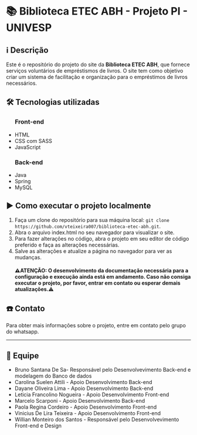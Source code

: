 

<h1><span class="emoji">📚</span> Biblioteca ETEC ABH - Projeto PI - UNIVESP </h1>

<h2><span class="emoji">&#x2139;</span> Descrição</h2>

<p>Este é o repositório do projeto do site da <strong>Biblioteca ETEC ABH</strong>, que fornece serviços voluntários de empréstismos de livros. O site tem como objetivo criar um sistema de facilitação e organização para o empréstimos de livros necessários.</p>

<h2><span class="emoji">&#x1F6E0;</span> Tecnologias utilizadas</h2>

<ul>
<h3> Front-end </h3>
	<li>HTML</li>
	<li>CSS com SASS</li>
	<li>JavaScript</li>
  <h3> Back-end </h3>
	<li>Java</li>
	<li>Spring</li>
	<li>MySQL</li>
 
  
</ul>

<h2><span class="emoji">&#x25B6;</span> Como executar o projeto localmente</h2>

<ol>
	<li>Faça um clone do repositório para sua máquina local: <code>git clone https://github.com/vteixeira007/biblioteca-etec-abh.git</code>.</li>
	<li>Abra o arquivo index.html no seu navegador para visualizar o site.</li>
	<li>Para fazer alterações no código, abra o projeto em seu editor de código preferido e faça as alterações necessárias.</li>
	<li>Salve as alterações e atualize a página no navegador para ver as mudanças.</li>

  <h4>⚠️ATENÇÃO: O desenvolvimento da documentação necessária para a configuração e execução ainda está em andamento. Caso não consiga executar o projeto, por favor, entrar em contato ou esperar demais atualizações.⚠️</h4>
</ol>


<h2><span class="emoji">☎️</span> Contato</h2>

<p>Para obter mais informações sobre o projeto, entre em contato pelo grupo do whatsapp.</p>

<hr>

<h2><span class="emoji">&#x1F465;</span> Equipe</h2>

<ul>
	<li>Bruno Santana De Sa- Responsável pelo Desenvolvevimento Back-end e modelagem do Banco de dados</li>
  	<li>Carolina Suelen Attili - Apoio Desenvolvimento Back-end</li>
	<li>Dayane Oliveira Lima - Apoio Desenvolvimento Back-end</li>
  	<li>Leticia Francolino Nogueira - Apoio Desenvolvimento Front-end</li>
	<li>Marcelo Scarponi - Apoio Desenvolvimento Back-end</li>
        <li>Paola Regina Cordeiro - Apoio Desenvolvimento Front-end</li>
        <li>Vinicius De Lira Teixeira - Apoio Desenvolvimento Front-end</li>
	<li>Willian Monteiro dos Santos -  Responsável pelo Desenvolvevimento Front-end e Design</li>
</ul>
